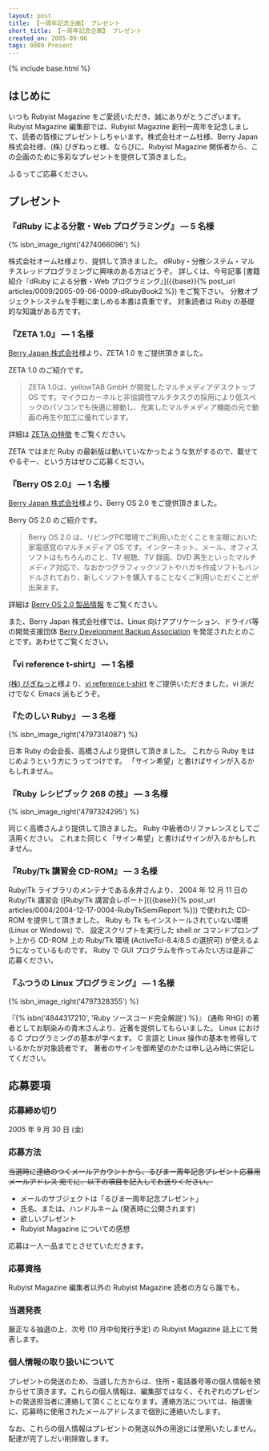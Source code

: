```yaml
---
layout: post
title: 【一周年記念企画】 プレゼント
short_title: 【一周年記念企画】 プレゼント
created_on: 2005-09-06
tags: 0009 Present
---
```

{% include base.html %}


## はじめに

いつも Rubyist Magazine をご愛読いただき、誠にありがとうございます。
Rubyist Magazine 編集部では、Rubyist Magazine 創刊一周年を記念しまして、読者の皆様にプレゼントしちゃいます。株式会社オーム社様、Berry Japan 株式会社様、(株) びぎねっと様、ならびに、Rubyist Magazine 関係者から、この企画のために多彩なプレゼントを提供して頂きました。

ふるってご応募ください。

## プレゼント

### 『dRuby による分散・Web プログラミング』 ― 5 名様
{% isbn_image_right('4274066096') %}

株式会社オーム社様より、提供して頂きました。
dRuby・分散システム・マルチスレッドプログラミングに興味のある方はどうぞ。
詳しくは、今号記事 [書籍紹介『dRuby による分散・Web プログラミング』]({{base}}{% post_url articles/0009/2005-09-06-0009-dRubyBook2 %}) をご覧下さい。
分散オブジェクトシステムを手軽に楽しめる本書は貴重です。
対象読者は Ruby の基礎的な知識がある方です。

### 『ZETA 1.0』 ― 1 名様

[Berry Japan 株式会社](http://www.berry-japan.co.jp/)様より、ZETA 1.0 をご提供頂きました。

ZETA 1.0 のご紹介です。

> ZETA 1.0は、yellowTAB GmbH が開発したマルチメディアデスクトップ OS です。マイクロカーネルと非協調性マルチタスクの採用により低スペックのパソコンでも快適に稼動し、充実したマルチメディア機能の元で動画の再生や加工に優れています。


詳細は [ZETA の特徴](http://www.zeta-os.jp/intro/) をご覧ください。

ZETA ではまだ Ruby の最新版は動いていなかったような気がするので、載せてやるぞー、という方はぜひご応募ください。

### 『Berry OS 2.0』 ― 1 名様

[Berry Japan 株式会社](http://www.berry-japan.co.jp/)様より、Berry OS 2.0 をご提供頂きました。

Berry OS 2.0 のご紹介です。

> Berry OS 2.0 は、リビングPC環境でご利用いただくことを主眼においた家電感覚のマルチメディア OS です。インターネット、メール、オフィスソフトはもちろんのこと、TV 視聴、TV 録画、DVD 再生といったマルチメディア対応で、なおかつグラフィックソフトやハガキ作成ソフトもバンドルされており、新しくソフトを購入することなくご利用いただくことが出来ます。


詳細は [Berry OS 2.0 製品情報](http://www.berry-japan.co.jp/products/berryos20.html) をご覧ください。

また、Berry Japan 株式会社様では、Linux 向けアプリケーション、ドライバ等の開発支援団体 [Berry Development Backup Association](http://www.berry-japan.co.jp/bdba/) を発足されたとのことです。あわせてご覧ください。

### 『vi reference t-shirt』 ― 1 名様

[(株) びぎねっと](http://begi.net/)様より、[vi reference t-shirt](http://www.cafepress.com/shop/geeks/browse/store/geekcheat.13052407) をご提供いただきました。vi 派だけでなく Emacs 派もどうぞ。

### 『たのしい Ruby』 ― 3 名様
{% isbn_image_right('4797314087') %}

日本 Ruby の会会長、高橋さんより提供して頂きました。
これから Ruby をはじめようという方にうってつけです。
「サイン希望」と書けばサインが入るかもしれません。

### 『Ruby レシピブック 268 の技』 ― 3 名様
{% isbn_image_right('4797324295') %}

同じく高橋さんより提供して頂きました。
Ruby 中級者のリファレンスとしてご活用ください。
これまた同じく「サイン希望」と書けばサインが入るかもしれません。

### 『Ruby/Tk 講習会 CD-ROM』 ― 3 名様

Ruby/Tk ライブラリのメンテナである永井さんより、
2004 年 12 月 11 日の Ruby/Tk 講習会 ([Ruby/Tk 講習会レポート]({{base}}{% post_url articles/0004/2004-12-17-0004-RubyTkSemiReport %})) で使われた CD-ROM を提供して頂きました。
Ruby も Tk もインストールされていない環境 (Linux or Windows) で、
設定スクリプトを実行した shell or コマンドプロンプト上から
CD-ROM 上の Ruby/Tk 環境 (ActiveTcl-8.4/8.5 の選択可) が使えるようになっているものです。
Ruby で GUI プログラムを作ってみたい方は是非ご応募ください。

### 『ふつうの Linux プログラミング』 ― 1 名様
{% isbn_image_right('4797328355') %}

『{% isbn('4844317210', 'Ruby ソースコード完全解説') %}』 (通称 RHG)
の著者としてお馴染みの青木さんより、近著を提供してもらいました。
Linux における C プログラミングの基本が学べます。
C 言語と Linux 操作の基本を修得しているかたが対象読者です。
著者のサインを御希望のかたは申し込み時に併記してください。

## 応募要項

### 応募締め切り

2005 年 9 月 30 日 (金)

### 応募方法

 ~~当選時に連絡のつくメールアカウントから、るびま一周年記念プレゼント応募用メールアドレス 宛てに、以下の項目を記入してお送りください。~~ 

* メールのサブジェクトは「るびま一周年記念プレゼント」
* 氏名、または、ハンドルネーム (発表時に公開されます)
* 欲しいプレゼント
* Rubyist Magazine についての感想


応募は一人一品までとさせていただきます。

### 応募資格

Rubyist Magazine 編集者以外の Rubyist Magazine 読者の方なら誰でも。

### 当選発表

厳正なる抽選の上、次号 (10 月中旬発行予定) の Rubyist Magazine 誌上にて発表します。

### 個人情報の取り扱いについて

プレゼントの発送のため、当選した方からは、住所・電話番号等の個人情報を預からせて頂きます。これらの個人情報は、編集部ではなく、それぞれのプレゼントの発送担当者に連絡して頂くことになります。連絡方法については、抽選後に、応募時に使用されたメールアドレスまで個別に連絡いたします。

なお、これらの個人情報はプレゼントの発送以外の用途には使用いたしません。配達が完了しだい削除致します。


